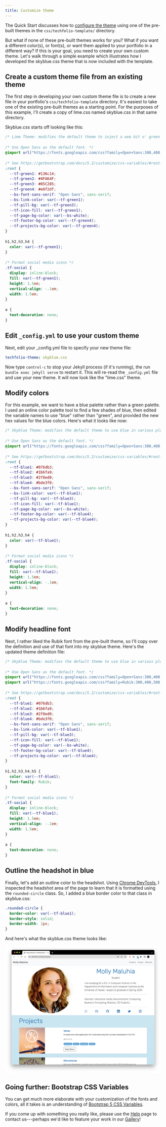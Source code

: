 ```yaml
---
title: Customize theme
---
```


The Quick Start discusses how to [configure the theme](../quick-start/configure-theme) using one of the pre-built themes in the `css/techfolio-template/` directory.

But what if none of these pre-built themes works for you? What if you want a different color(s), or font(s), or want them applied to your portfolio in a different way?  If this is your goal, you need to create your own custom theme.  Let's walk through a simple example which illustrates how I developed the skyblue.css theme that is now included with the template.

## Create a custom theme file from an existing theme

The first step in developing your own custom theme file is to create a new file in your portfolio's `css/techfolio-template` directory. It's easiest to take one of the existing pre-built themes as a starting point. For the purposes of this example, I'll create a copy of lime.css named skyblue.css in that same directory. 

Skyblue.css starts off looking like this:

```css
/* Lime Theme: modifies the default theme to inject a wee bit o' green in various places. */

/* Use Open Sans as the default font. */
@import url("https://fonts.googleapis.com/css?family=Open+Sans:300,400,500,700|Source+Code+Pro:300,400,500,700");

/* See https://getbootstrap.com/docs/5.2/customize/css-variables/#root-variables for variables to override. */
:root {
  --tf-green1: #136c14;
  --tf-green2: #4FA64F;
  --tf-green3: #85C285;
  --tf-green4: #e0f2df;
  --bs-font-sans-serif: "Open Sans", sans-serif;
  --bs-link-color: var(--tf-green1);
  --tf-pill-bg: var(--tf-green3);
  --tf-icon-fill: var(--tf-green1);
  --tf-page-bg-color: var(--bs-white);
  --tf-footer-bg-color: var(--tf-green4);
  --tf-projects-bg-color: var(--tf-green4);
}

h1,h2,h3,h4 {
  color: var(--tf-green1);
}

/* Format social media icons */
.tf-social {
  display: inline-block;
  fill: var(--tf-green1);
  height: 1.5em;
  vertical-align: -.1em;
  width: 1.5em;
}

a {
  text-decoration: none;
}
```

## Edit `_config.yml` to use your custom theme 

Next, edit your _config.yml file to specify your new theme file:

```yaml
techfolio-theme: skyblue.css
```

Now type `control-c` to stop your Jekyll process (if it's running), the run `bundle exec jekyll serve` to restart it. This will re-read the `_config.yml` file and use your new theme. It will now look like the "lime.css" theme. 

## Modify colors

For this example, we want to have a blue palette rather than a green palette. I used an online color palette tool to find a few shades of blue, then edited the variable names to use "blue" rather than "green", and provided the new hex values for the blue colors. Here's what it looks like now:

```css
/* Skyblue Theme: modifies the default theme to use blue in various places. */

/* Use Open Sans as the default font. */
@import url("https://fonts.googleapis.com/css?family=Open+Sans:300,400,500,700|Source+Code+Pro:300,400,500,700");

/* See https://getbootstrap.com/docs/5.2/customize/css-variables/#root-variables for variables to override. */
:root {
  --tf-blue1: #076db3;
  --tf-blue2: #1b6fa9;
  --tf-blue3: #2f8ed0;
  --tf-blue4: #bde3f0;
  --bs-font-sans-serif: "Open Sans", sans-serif;
  --bs-link-color: var(--tf-blue1);
  --tf-pill-bg: var(--tf-blue3);
  --tf-icon-fill: var(--tf-blue1);
  --tf-page-bg-color: var(--bs-white);
  --tf-footer-bg-color: var(--tf-blue4);
  --tf-projects-bg-color: var(--tf-blue4);
}

h1,h2,h3,h4 {
  color: var(--tf-blue1);
}

/* Format social media icons */
.tf-social {
  display: inline-block;
  fill: var(--tf-blue1);
  height: 1.5em;
  vertical-align: -.1em;
  width: 1.5em;
}

a {
  text-decoration: none;
}
```

## Modify headline font

Next, I rather liked the Rubik font from the pre-built theme, so I'll copy over the definition and use of that font into my skyblue theme. Here's the updated theme definition file:

```css
/* Skyblue Theme: modifies the default theme to use blue in various places. */

/* Use Open Sans as the default font. */
@import url("https://fonts.googleapis.com/css?family=Open+Sans:300,400,500,700|Source+Code+Pro:300,400,500,700");
@import url("https://fonts.googleapis.com/css?family=Rubik:300,400,500,700");

/* See https://getbootstrap.com/docs/5.2/customize/css-variables/#root-variables for variables to override. */
:root {
  --tf-blue1: #076db3;
  --tf-blue2: #1b6fa9;
  --tf-blue3: #2f8ed0;
  --tf-blue4: #bde3f0;
  --bs-font-sans-serif: "Open Sans", sans-serif;
  --bs-link-color: var(--tf-blue1);
  --tf-pill-bg: var(--tf-blue3);
  --tf-icon-fill: var(--tf-blue1);
  --tf-page-bg-color: var(--bs-white);
  --tf-footer-bg-color: var(--tf-blue4);
  --tf-projects-bg-color: var(--tf-blue4);
}

h1,h2,h3,h4,h5 {
  color: var(--tf-blue1);
  font-family: Rubik;
}

/* Format social media icons */
.tf-social {
  display: inline-block;
  fill: var(--tf-blue1);
  height: 1.5em;
  vertical-align: -.1em;
  width: 1.5em;
}

a {
  text-decoration: none;
}
```

## Outline the headshot in blue

Finally, let's add an outline color to the headshot.  Using [Chrome DevTools](https://developer.chrome.com/docs/devtools/), I inspected the headshot area of the page to learn that it is formatted using the `rounded-circle` class. So, I added a blue border color to that class in skyblue.css:

```css
.rounded-circle {
  border-color: var(--tf-blue1);
  border-style: solid;
  border-width: 1px;
}
```

And here's what the skyblue.css theme looks like:

![](/img/user-guide/theme-skyblue.png)

## Going further: Bootstrap CSS Variables

You can get much more elaborate with your customization of the fonts and colors, all it takes is an understanding of [Bootstrap 5 CSS Variables](https://getbootstrap.com/docs/5.2/customize/css-variables/).

If you come up with something you really like, please use the [Help](../help) page to contact us---perhaps we'd like to feature your work in our [Gallery](../gallery)!
